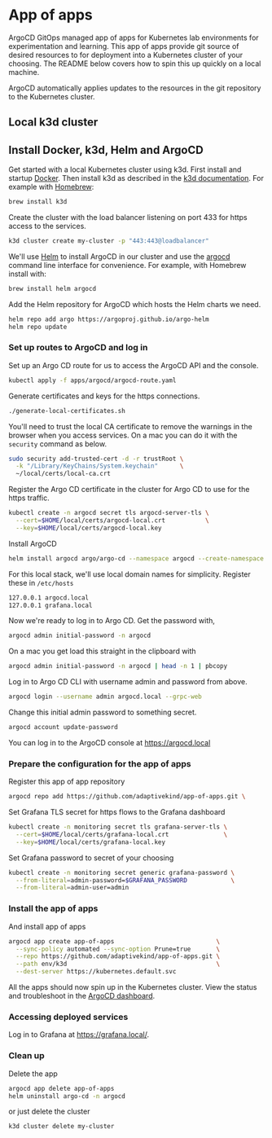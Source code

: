 # App of apps

ArgoCD GitOps managed app of apps for Kubernetes lab environments for
experimentation and learning. This app of apps provide git source of desired
resources to for deployment into a Kubernetes cluster of your choosing. The
README below covers how to spin this up quickly on a local machine.

ArgoCD automatically applies updates to the resources in the git repository to
the Kubernetes cluster.

## Local k3d cluster

## Install Docker, k3d, Helm and ArgoCD

Get started with a local Kubernetes cluster using k3d. First install and startup
[Docker](https://docs.docker.com/engine/install/). Then install k3d as described
in the [k3d documentation](https://k3d.io/). For example with
[Homebrew](https://brew.sh/):

```sh
brew install k3d
```

Create the cluster with the load balancer listening on port 433 for https
access to the services.

```sh
k3d cluster create my-cluster -p "443:443@loadbalancer"
```

We'll use [Helm](https://helm.sh/) to install ArgoCD in our cluster and use the
[argocd](https://argo-cd.readthedocs.io/en/stable/getting_started/#2-download-argo-cd-cli)
command line interface for convenience. For example, with Homebrew install with:

```sh
brew install helm argocd
```

Add the Helm repository for ArgoCD which hosts the Helm charts we need.

```sh
helm repo add argo https://argoproj.github.io/argo-helm
helm repo update
```

### Set up routes to ArgoCD and log in

Set up an Argo CD route for us to access the ArgoCD API and the console.

```sh
kubectl apply -f apps/argocd/argocd-route.yaml
```

Generate certificates and keys for the https connections.

```sh
./generate-local-certificates.sh
```

You'll need to trust the local CA certificate to remove the warnings in the
browser when you access services. On a mac you can do it with the `security`
command as below.

```sh
sudo security add-trusted-cert -d -r trustRoot \
  -k "/Library/KeyChains/System.keychain"      \
  ~/local/certs/local-ca.crt
```

Register the Argo CD certificate in the cluster for Argo CD to use for the https
traffic.

```sh
kubectl create -n argocd secret tls argocd-server-tls \
  --cert=$HOME/local/certs/argocd-local.crt           \
  --key=$HOME/local/certs/argocd-local.key
```

Install ArgoCD

```sh
helm install argocd argo/argo-cd --namespace argocd --create-namespace
```

For this local stack, we'll use local domain names for simplicity. Register these in `/etc/hosts`

```sh
127.0.0.1 argocd.local
127.0.0.1 grafana.local
```

Now we're ready to log in to Argo CD. Get the password with,

```sh
argocd admin initial-password -n argocd
```

On a mac you get load this straight in the clipboard with

```sh
argocd admin initial-password -n argocd | head -n 1 | pbcopy
```

Log in to Argo CD CLI with username admin and password from above.

```sh
argocd login --username admin argocd.local --grpc-web
```

Change this initial admin password to something secret.

```sh
argocd account update-password
```

You can log in to the ArgoCD console at <https://argocd.local>

### Prepare the configuration for the app of apps

Register this app of app repository

```sh
argocd repo add https://github.com/adaptivekind/app-of-apps.git \
```

Set Grafana TLS secret for https flows to the Grafana dashboard

```sh
kubectl create -n monitoring secret tls grafana-server-tls \
  --cert=$HOME/local/certs/grafana-local.crt               \
  --key=$HOME/local/certs/grafana-local.key
```

Set Grafana password to secret of your choosing

```sh
kubectl create -n monitoring secret generic grafana-password \
  --from-literal=admin-password=$GRAFANA_PASSWORD            \
  --from-literal=admin-user=admin
```

### Install the app of apps

And install app of apps

```sh
argocd app create app-of-apps                            \
  --sync-policy automated --sync-option Prune=true       \
  --repo https://github.com/adaptivekind/app-of-apps.git \
  --path env/k3d                                         \
  --dest-server https://kubernetes.default.svc
```

All the apps should now spin up in the Kubernetes cluster. View the status and
troubleshoot in the [ArgoCD dashboard](https://argocd.local).

### Accessing deployed services

Log in to Grafana at <https://grafana.local/>.

### Clean up

Delete the app

```sh
argocd app delete app-of-apps
helm uninstall argo-cd -n argocd
```

or just delete the cluster

```sh
k3d cluster delete my-cluster
```
